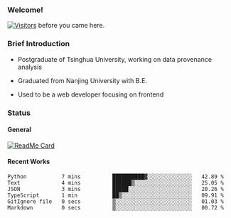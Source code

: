 ### Welcome!

[![Visitors](https://visitor-badge.laobi.icu/badge?page_id=HermitSun.HermitSun)]() before you came here.

### Brief Introduction

- Postgraduate of Tsinghua University, working on data provenance analysis

- Graduated from Nanjing University with B.E.

- Used to be a web developer focusing on frontend

### Status

#### General

[![ReadMe Card](https://github-readme-stats.hermitsun.vercel.app/api?username=HermitSun&count_private=true&show_icons=true)]()

#### Recent Works

<!--START_SECTION:waka-->

```text
Python           7 mins          ██████████▓░░░░░░░░░░░░░░   42.89 %
Text             4 mins          ██████▒░░░░░░░░░░░░░░░░░░   25.05 %
JSON             3 mins          █████░░░░░░░░░░░░░░░░░░░░   20.26 %
TypeScript       1 min           ██▒░░░░░░░░░░░░░░░░░░░░░░   09.91 %
GitIgnore file   0 secs          ▒░░░░░░░░░░░░░░░░░░░░░░░░   01.03 %
Markdown         0 secs          ▒░░░░░░░░░░░░░░░░░░░░░░░░   00.72 %
```

<!--END_SECTION:waka-->
